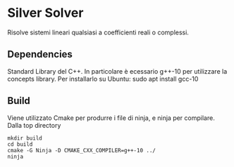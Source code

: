 # Silver Solver
Risolve sistemi lineari qualsiasi a coefficienti reali o complessi.
## Dependencies
Standard Library del C++.
In particolare è ecessario g++-10 per utilizzare la concepts library.
Per installarlo su Ubuntu:
sudo apt install gcc-10
## Build
Viene utilizzato Cmake per produrre i file di ninja, e ninja per compilare. 
Dalla top directory
```
mkdir build
cd build
cmake -G Ninja -D CMAKE_CXX_COMPILER=g++-10 ../
ninja
```
